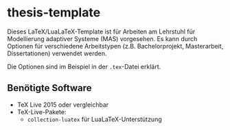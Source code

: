 # thesis-template

Dieses LaTeX/LuaLaTeX-Template ist für Arbeiten am Lehrstuhl für Modellierung adaptiver Systeme (MAS) vorgesehen. Es kann durch Optionen für verschiedene Arbeitstypen (z.B. Bachelorprojekt, Masterarbeit, Dissertationen) verwendet werden.

Die Optionen sind im Beispiel in der `.tex`-Datei erklärt.

## Benötigte Software

- TeX Live 2015 oder vergleichbar
- TeX-Live-Pakete:
	- `collection-luatex` für LuaLaTeX-Unterstützung
